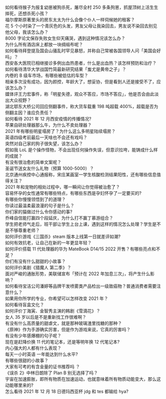 如何看待猴子为报复幼崽被狗杀死，屠尽全村 250 多条狗崽，抓屋顶树上活生生摔死，还想杀死小孩？  
福尔摩斯原著里头的房东太太为什么会像个仆人一样伺候她的租客？  
花 5 个小时染了一个青灰色的头发，男友父母让我染回去，男友说不染回去别见他父母，我该怎么办？  
8000 字论文保存失败女生仰天痛哭，遇到这种情况该怎么办？  
为什么所有酒店床上都放一块绸缎布呢？  
如何看待拜登提及国会山骚乱时罕见暴怒，并称自己常被各国领导人问「美国会好吗」？  
西安各大医院已相继接诊多例出血热患者，什么是出血热？该怎样预防和治疗？  
如何看待清华大学战国竹简最新研究结果「蚩尤是黄帝之子」？  
内卷的 B 级车市场，有哪些被低估的车型？  
相亲多次没有成功，因为颜控，年龄大了，想妥协，但是看到人还是接受不了，应该怎么办？  
媒体评王力宏事件，称「明星失德，观众不答应，市场不答应」，他是否会由此淡出大众视野？  
湖北鄂东大桥公司回应侧翻事件，称大货车载重 198 吨超载 400%，超载是否为侧翻主因？谁应负责任？  
如何看待 2021 年 12 月西安疫情的传播情况?  
苹果自研处理器那么牛，为什么不卖处理器？  
2021 年有哪些明星塌房了？为什么这么多明星陆续塌房？  
英语四级考前最后一天啥也不会还有戏吗？  
突然对自己家的狗子很失望，该怎么办？  
假如我 LoL 是个操作怪物，不会出现任何操作失误，但意识拉垮，能铸成什么样的成就？  
有没有很治愈的简单文案呢？  
圣诞节送女友什么礼物（预算 1000-5000）？  
北京通州疾控中心通报称，宋庄某画室一学生核酸检测结果阳性，还有哪些信息值得关注？  
2021 年和宠物的相处过程中，哪一瞬间让你觉得被治愈了？  
容易怀孕的女性通常有哪些特点，有哪些东西是孕妇怀孕了一定要买的?  
有哪些你慢慢领悟到了的道理？  
你读过最温柔最浪漫的句子是什么？  
你们家的猫做过什么令你感动的事?  
乔峰自信能打赢四个段延庆，为什么打不赢丁慕游组合？  
学生把老师气走后，班干部让学生上台上课，遇到这样的情况怎么处理？学生是不是不够尊重老师？  
如何评价游戏《三国杀》steam 版本上线第一日就差评如潮?  
如何有效抗老，让自己在新的一年更显年轻？  
如何评价搭载 11 代处理器的华为 MateBook D14/15 2022 开售？有哪些亮点和不足？  
你们有没有什么甜甜的小故事？  
如何评价美剧《猎魔人 第二季》？  
面对严峻的通胀形势，美联储宣布「预计在 2022 年加息三次」，将产生什么影响？  
如何看待宝洁公司潘婷等品牌干发喷雾类产品检出一级致癌物？普通消费者需要注意什么？  
如果用你所学的专业，你希望可以怎样改变 2021 年？  
如何看待盲盒文化？  
如何评价丁海寅、金智秀主演的韩剧《雪滴花》？  
女人 35 岁以后是不是重新找工作很难啊？  
有没有什么高质量的甜虐文，就是那种玻璃渣里找糖的那种？  
《原神》作为手游确实厉害，但是作为游戏来说，它真的厉害吗？  
有没有少年感爆棚的句子呢？  
现在是赶降价换 11 代的笔记本，还是等明年换 12 代笔记本?  
内心强大的人都有什么表现？  
每天一小时英语  一年能达到什么水平?  
有哪些很甜的小故事？  
大家有可考的有含金量的证书推荐吗 ？  
《误杀 2》中林日朗除了 Plan B 别无选择了吗？  
宇宙在加速膨胀，即所有物质在加速运动，也就意味着所有物质动能变大，那么这动能哪里来的?  
怎么看待 2021 年 12 月 18 日德玛西亚杯 jdg 和 tes 都输给 hya?  
